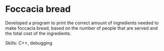 # Foccacia bread

Developed a program to print the correct amount of ingredients needed to make foccacia bread, based on the number of people that are served and the total cost of the ingredients.

Skills: C++, debugging
